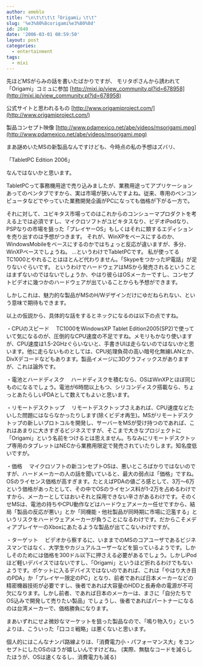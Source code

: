 ```yaml
---
author: ameblo
title: "\n\t\t\t\t「Origami」\t\t"
slug: '%e3%80%8corigami%e3%80%8d'
id: 2840
date: '2006-03-01 08:59:50'
layout: post
categories:
  - entertainment
tags:
  - mixi
---
```


先ほどMSがらみの話を書いたばかりですが、 モリタポさんから誘われて「Origami」コミュに参加 [http://mixi.jp/view_community.pl?id=678958](http://mixi.jp/view_community.pl?id=678958)

公式サイトと思われるもの [http://www.origamiproject.com/](http://www.origamiproject.com/)

製品コンセプト映像 [http://www.pdamexico.net/abe/videos/msorigami.mpg](http://www.pdamexico.net/abe/videos/msorigami.mpg)

まあ謎めいたMSの新製品なんですけども、今時点の私の予想はズバリ、

「TabletPC Edition 2006」

なんではないかと思います。

TabletPCって事務機用途で売り込みましたが、業務用途ってアプリケーションあってのペンタブですから、実は市場が狭いんですよね。従来、専用のペンコンピュータなどでやっていた業務開発企画がPCになっても価格が下がる一方で。

それに対して、ユビキタス市場ってのはこれからのコンシューマプロダクトを考える上では必須ですし、マイクロソフトがユビキタスなり、ビデオiPodなり、PSPなりの市場を狙った「プレイヤーOS」もしくはそれに類するエディションを売り出すのは予想がつきます。 それが、WinXPをベースにするのか、WindowsMobileをベースにするのかではちょっと反応が違いますが、多分、WinXPベースでしょうね。 …というわけでTabletPCです。 私が使ってるTC1000とやれることはほとんど代わりません。「SkypeをつかったIP電話」が足りないぐらいです。 というわけでハードウェアはMSから発売されるということはまずないのではないでしょうか、やはり彼らはOSメーカーですし、コンセプトビデオに幾つかのハードウェアが出ていることからも予想ができます。

しかしこれは、魅力的な製品がMSのH/Wデザインだけにゆだねられない、という意味で期待もできます。

以上の仮説から、具体的な話をするとネックになるのは以下の点ですね。

・CPUのスピード 　TC1000をWindowsXP Tablet Edition2005(SP2)で使っていて気になるのが、圧倒的なCPU速度の不足ですね。メモリもかなり使いますが、CPU速度は1.5-2GHzぐらいないと、手書きUIは走らないのではないかと思います。他に走らないものとしては、CPU処理負荷の高い暗号化無線LANとか、DivXデコードなどもあります。製品イメージに3Dグラフィックスがありますが、これは論外です。

・電池とハードディスク 　ハードディスクを積むなら、OSはWinXPとほぼ同じものになるでしょう。電池が6時間以上もつ、シリコンディスク搭載なら、ちょっとあたらしいPDAとして数えてもよいと思います。

・リモートデスクトップ 　リモートデスクトップさえあれば、CPU速度などたいした問題にはならなかったりします(除くビデオ再生)。MSがリモートデスクトップの新しいプロトコルを開発し、サーバーをMSが受け持つのであれば、これはあまりに大きすぎるビジネスですが、そこまで大きなプロジェクトに「Origami」という名前をつけるとは思えません。ちなみにリモートデスクトップ専用のタブレットはNECから業務用限定で発売されていたりします。知名度低いですが。

・価格 　マイクロソフトの新コンセプトOSは、悪いところばかりではないのですが、ハードメーカーの人の話を聞いていると、最大の弱点は「価格」ですね。OSのライセンス価格が高すぎます。たとえばPDAの値ごろ感として、3万～6万という価格があったとして、その中でOSのライセンス料が1-2万を占めるわけですから、メーカーとしてはおいそれと採用できない辛さがあるわけです。そのくせMSは、電池の持ちやCPU動作などはハードウェアメーカー任せですから、結局「製品の反応が悪い」とか「同機能・他社製品が同時期に市場に氾濫する」というリスクをハードウェアメーカーが負うことになるわけです。だからこそメディアプレイヤーのXboxにあたるような製品が出てこないわけですが。

・ターゲット 　ビデオから察するに、いままでのMSのコアユーザであるビジネスマンではなく、大学生やカジュアルユーザーなどを狙っているようです。しかしそのためには価格を300ドル以下に押さえる必要があるでしょう。しかしiPodほど軽いデバイスではないですし、「Origami」というほど折れるわけでもないようです。ポケットに入るデバイスではないのであれば、これは「やはり大き目のPDA」か「プレイヤー限定のPC」となり、前者であれば日本メーカーなどの精密機器技術が必要ですし、後者であれば大容量のHDDと長寿命の電源が不可欠になります。しかし前者、であれば日本のメーカーは、まさに「自分たちでOS込みで開発して売りたい製品」でしょうし、後者であればパートナーになるのは台湾メーカーで、価格勝負になります。

まあいずれにせよ微妙なマーケットを狙った製品なので、「鳴り物入り」というよりは、こういった「口コミ戦略」は悪くないと思います。

個人的にはこんなナンパ路線よりは、「消費電力小・パフォーマンス大」をコンセプトにしたOSのほうが嬉しいんですけどね。 (実際、無駄なコードを減らしたほうが、OSは速くなるし、消費電力も減る)